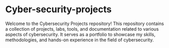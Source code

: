 # Cyber-security-projects
Welcome to the Cybersecurity Projects repository! This repository contains a collection of projects, labs, tools, and documentation related to various aspects of cybersecurity. It serves as a portfolio to showcase my skills, methodologies, and hands-on experience in the field of cybersecurity.
